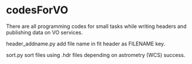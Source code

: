 # codesForVO
There are all programming codes for small tasks while writing headers and publishing data on VO services.


header_addname.py add file name in fit header as FILENAME key.

sort.py sort files using .hdr files depending on astrometry (WCS) success.
